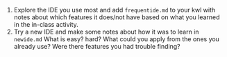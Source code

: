 1. Explore the IDE you use most and add `frequentide.md` to your kwl with notes about which features it does/not have based on what you learned in the in-class activity. 
1. Try a new IDE and make some notes about how it was to learn in `newide.md`  What is easy? hard?  What could you apply from the ones you already use?  Were there features you had trouble finding? 